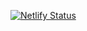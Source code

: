 [![Netlify Status](https://api.netlify.com/api/v1/badges/07f6ebd5-7941-4f50-b996-3f91e1b3d371/deploy-status)](https://app.netlify.com/sites/lucid-booth-7db65e/deploys)

